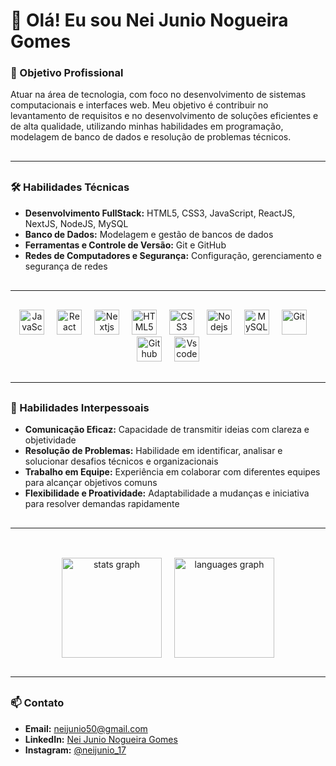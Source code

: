 <h1 align="left">👋 Olá! Eu sou Nei Junio Nogueira Gomes</h1>

###

<h3 align="left">🎯 Objetivo Profissional</h3>

<p align="left">Atuar na área de tecnologia, com foco no desenvolvimento de sistemas computacionais e interfaces web. Meu objetivo é contribuir no levantamento de requisitos e no desenvolvimento de soluções eficientes e de alta qualidade, utilizando minhas habilidades em programação, modelagem de banco de dados e resolução de problemas técnicos.</p>

###
<!-- <hr style="width: 100%;"> -->
<hr style="margin: 30px 0;" />
<h3 align="left">🛠️ Habilidades Técnicas</h3>

<ul>
  <li><strong>Desenvolvimento FullStack:</strong> HTML5, CSS3, JavaScript, ReactJS, NextJS, NodeJS, MySQL</li>
  <li><strong>Banco de Dados:</strong> Modelagem e gestão de bancos de dados</li>
  <li><strong>Ferramentas e Controle de Versão:</strong> Git e GitHub</li>
  <li><strong>Redes de Computadores e Segurança:</strong> Configuração, gerenciamento e segurança de redes</li>
</ul>

###

<!-- <hr style="width: 100%;"> -->
<hr style="margin: 30px 0;" />
<div align="center">
  <img src="https://skillicons.dev/icons?i=js" height="40" alt="JavaScript"  />
  <img width="12" />
  <img src="https://skillicons.dev/icons?i=react" height="40" alt="React"  />
  <img width="12" />
  <img src="https://skillicons.dev/icons?i=nextjs" height="40" alt="Nextjs"  />
  <img width="12" />
  <img src="https://skillicons.dev/icons?i=html" height="40" alt="HTML5"  />
  <img width="12" />
  <img src="https://skillicons.dev/icons?i=css" height="40" alt="CSS3"  />
  <img width="12" />
  <img src="https://skillicons.dev/icons?i=nodejs" height="40" alt="Nodejs"  />
  <img width="12" />
  <img src="https://skillicons.dev/icons?i=mysql" height="40" alt="MySQL"  />
  <img width="12" />
  <img src="https://skillicons.dev/icons?i=git" height="40" alt="Git"  />
  <img width="12" />
  <img src="https://skillicons.dev/icons?i=github" height="40" alt="Github"  />
  <img width="12" />
  <img src="https://skillicons.dev/icons?i=vscode" height="40" alt="Vscode"  />
</div>

###
<!-- <hr style="width: 100%;"> -->
<hr style="margin: 30px 0;" />
<h3 align="left">🤝 Habilidades Interpessoais</h3>

<ul>
  <li><strong>Comunicação Eficaz:</strong> Capacidade de transmitir ideias com clareza e objetividade</li>
  <li><strong>Resolução de Problemas:</strong> Habilidade em identificar, analisar e solucionar desafios técnicos e organizacionais</li>
  <li><strong>Trabalho em Equipe:</strong> Experiência em colaborar com diferentes equipes para alcançar objetivos comuns</li>
  <li><strong>Flexibilidade e Proatividade:</strong> Adaptabilidade a mudanças e iniciativa para resolver demandas rapidamente</li>
</ul>

###

<!-- <hr style="width: 100%;"> -->
<hr style="margin: 30px 0;" />
<br clear="both">
<div align="center" style="display: flex; justify-content: center; gap: 20px;">
  <img src="https://github-readme-stats.vercel.app/api?username=NeiJunio&hide_title=false&hide_rank=false&show_icons=true&include_all_commits=true&count_private=true&disable_animations=false&theme=dracula&locale=en&hide_border=false&order=1" height="160" alt="stats graph"  />
  <img src="https://github-readme-stats.vercel.app/api/top-langs?username=NeiJunio&locale=en&hide_title=false&layout=compact&card_width=320&langs_count=10&theme=dracula&hide_border=false&order=2" height="160" alt="languages graph"  />
</div>

###
<!-- <hr style="width: 100%;"> -->
<hr style="margin: 30px 0;" />
<h3 align="left">📫 Contato</h3>

<ul>
  <li><strong>Email:</strong> <a href="mailto:neijunio50@gmail.com" target="_blank">neijunio50@gmail.com</a></li>
  <li><strong>LinkedIn:</strong> <a href="https://www.linkedin.com/in/nei-junio-nogueira-gomes/" target="_blank">Nei Junio Nogueira Gomes</a></li>
  <li><strong>Instagram:</strong> <a href="https://www.instagram.com/neijunio_17" target="_blank">@neijunio_17</a></li>
</ul>

###
